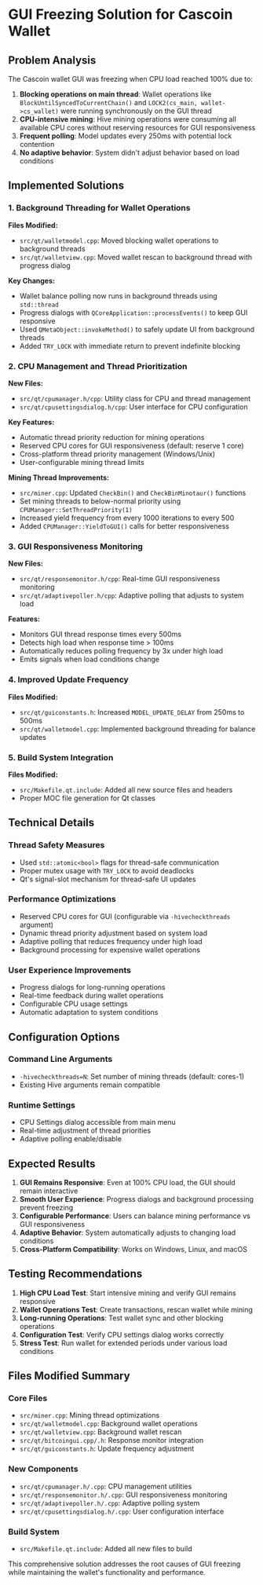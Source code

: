 # GUI Freezing Solution for Cascoin Wallet

## Problem Analysis

The Cascoin wallet GUI was freezing when CPU load reached 100% due to:

1. **Blocking operations on main thread**: Wallet operations like `BlockUntilSyncedToCurrentChain()` and `LOCK2(cs_main, wallet->cs_wallet)` were running synchronously on the GUI thread
2. **CPU-intensive mining**: Hive mining operations were consuming all available CPU cores without reserving resources for GUI responsiveness  
3. **Frequent polling**: Model updates every 250ms with potential lock contention
4. **No adaptive behavior**: System didn't adjust behavior based on load conditions

## Implemented Solutions

### 1. Background Threading for Wallet Operations

**Files Modified:**
- `src/qt/walletmodel.cpp`: Moved blocking wallet operations to background threads
- `src/qt/walletview.cpp`: Moved wallet rescan to background thread with progress dialog

**Key Changes:**
- Wallet balance polling now runs in background threads using `std::thread`
- Progress dialogs with `QCoreApplication::processEvents()` to keep GUI responsive
- Used `QMetaObject::invokeMethod()` to safely update UI from background threads
- Added `TRY_LOCK` with immediate return to prevent indefinite blocking

### 2. CPU Management and Thread Prioritization

**New Files:**
- `src/qt/cpumanager.h/cpp`: Utility class for CPU and thread management
- `src/qt/cpusettingsdialog.h/cpp`: User interface for CPU configuration

**Key Features:**
- Automatic thread priority reduction for mining operations
- Reserved CPU cores for GUI responsiveness (default: reserve 1 core)
- Cross-platform thread priority management (Windows/Unix)
- User-configurable mining thread limits

**Mining Thread Improvements:**
- `src/miner.cpp`: Updated `CheckBin()` and `CheckBinMinotaur()` functions
- Set mining threads to below-normal priority using `CPUManager::SetThreadPriority(1)`
- Increased yield frequency from every 1000 iterations to every 500
- Added `CPUManager::YieldToGUI()` calls for better responsiveness

### 3. GUI Responsiveness Monitoring

**New Files:**
- `src/qt/responsemonitor.h/cpp`: Real-time GUI responsiveness monitoring
- `src/qt/adaptivepoller.h/cpp`: Adaptive polling that adjusts to system load

**Features:**
- Monitors GUI thread response times every 500ms
- Detects high load when response time > 100ms
- Automatically reduces polling frequency by 3x under high load
- Emits signals when load conditions change

### 4. Improved Update Frequency

**Files Modified:**
- `src/qt/guiconstants.h`: Increased `MODEL_UPDATE_DELAY` from 250ms to 500ms
- `src/qt/walletmodel.cpp`: Implemented background threading for balance updates

### 5. Build System Integration

**Files Modified:**
- `src/Makefile.qt.include`: Added all new source files and headers
- Proper MOC file generation for Qt classes

## Technical Details

### Thread Safety Measures
- Used `std::atomic<bool>` flags for thread-safe communication
- Proper mutex usage with `TRY_LOCK` to avoid deadlocks
- Qt's signal-slot mechanism for thread-safe UI updates

### Performance Optimizations
- Reserved CPU cores for GUI (configurable via `-hivecheckthreads` argument)
- Dynamic thread priority adjustment based on system load
- Adaptive polling that reduces frequency under high load
- Background processing for expensive wallet operations

### User Experience Improvements
- Progress dialogs for long-running operations
- Real-time feedback during wallet operations
- Configurable CPU usage settings
- Automatic adaptation to system conditions

## Configuration Options

### Command Line Arguments
- `-hivecheckthreads=N`: Set number of mining threads (default: cores-1)
- Existing Hive arguments remain compatible

### Runtime Settings
- CPU Settings dialog accessible from main menu
- Real-time adjustment of thread priorities
- Adaptive polling enable/disable

## Expected Results

1. **GUI Remains Responsive**: Even at 100% CPU load, the GUI should remain interactive
2. **Smooth User Experience**: Progress dialogs and background processing prevent freezing
3. **Configurable Performance**: Users can balance mining performance vs GUI responsiveness
4. **Adaptive Behavior**: System automatically adjusts to changing load conditions
5. **Cross-Platform Compatibility**: Works on Windows, Linux, and macOS

## Testing Recommendations

1. **High CPU Load Test**: Start intensive mining and verify GUI remains responsive
2. **Wallet Operations Test**: Create transactions, rescan wallet while mining
3. **Long-running Operations**: Test wallet sync and other blocking operations
4. **Configuration Test**: Verify CPU settings dialog works correctly
5. **Stress Test**: Run wallet for extended periods under various load conditions

## Files Modified Summary

### Core Files
- `src/miner.cpp`: Mining thread optimizations
- `src/qt/walletmodel.cpp`: Background wallet operations
- `src/qt/walletview.cpp`: Background wallet rescan
- `src/qt/bitcoingui.cpp/.h`: Response monitor integration
- `src/qt/guiconstants.h`: Update frequency adjustment

### New Components
- `src/qt/cpumanager.h/.cpp`: CPU management utilities
- `src/qt/responsemonitor.h/.cpp`: GUI responsiveness monitoring
- `src/qt/adaptivepoller.h/.cpp`: Adaptive polling system
- `src/qt/cpusettingsdialog.h/.cpp`: User configuration interface

### Build System
- `src/Makefile.qt.include`: Added all new files to build

This comprehensive solution addresses the root causes of GUI freezing while maintaining the wallet's functionality and performance.